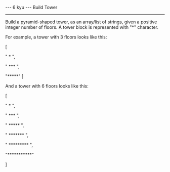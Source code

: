 --- 6 kyu --- Build Tower

------

Build a pyramid-shaped tower, as an array/list of strings, given a positive integer number of floors. A tower block is represented with "*" character.

For example, a tower with 3 floors looks like this:

[

  "  *  ",

  " *** ", 

  "*****"
]

And a tower with 6 floors looks like this:

[

  "     *     ", 

  "    ***    ", 

  "   *****   ", 

  "  *******  ", 

  " ********* ", 

  "***********"
  
]